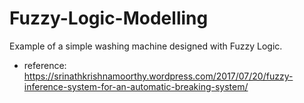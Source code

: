 # Fuzzy-Logic-Modelling
Example of a simple washing machine designed with Fuzzy Logic. 
- reference: https://srinathkrishnamoorthy.wordpress.com/2017/07/20/fuzzy-inference-system-for-an-automatic-breaking-system/
